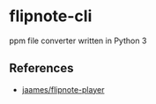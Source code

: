 # flipnote-cli
ppm file converter written in Python 3

## References
- [jaames/flipnote-player](https://github.com/jaames/flipnote-player)